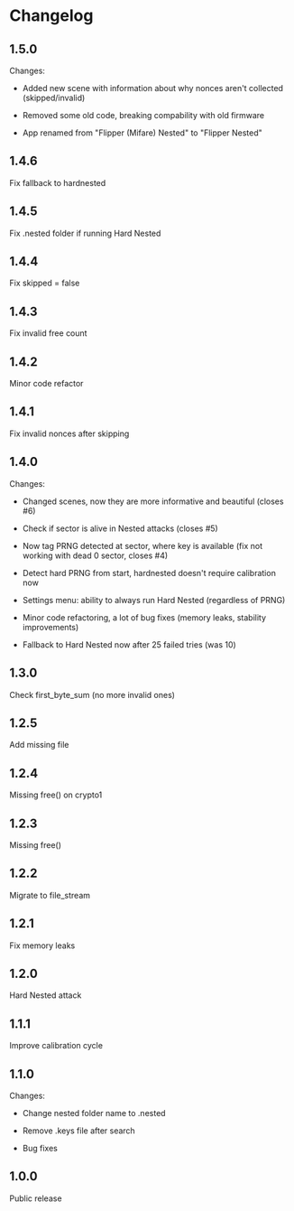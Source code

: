 # Changelog


## 1.5.0 

Changes:

 - Added new scene with information about why nonces aren't collected (skipped/invalid)

 - Removed some old code, breaking compability with old firmware

 - App renamed from "Flipper (Mifare) Nested" to "Flipper Nested"


## 1.4.6

Fix fallback to hardnested 


## 1.4.5 

Fix .nested folder if running Hard Nested 


## 1.4.4

Fix skipped = false


## 1.4.3

Fix invalid free count


## 1.4.2

Minor code refactor


## 1.4.1

Fix invalid nonces after skipping 


## 1.4.0

Changes:

 - Changed scenes, now they are more informative and beautiful (closes #6)
 
 - Check if sector is alive in Nested attacks (closes #5)
 
 - Now tag PRNG detected at sector, where key is available (fix not working with dead 0 sector, closes #4)
 
 - Detect hard PRNG from start, hardnested doesn't require calibration now
 
 - Settings menu: ability to always run Hard Nested (regardless of PRNG)
 
 - Minor code refactoring, a lot of bug fixes (memory leaks, stability improvements)
 
 - Fallback to Hard Nested now after 25 failed tries (was 10)


## 1.3.0

Check first_byte_sum (no more invalid ones) 


## 1.2.5

Add missing file


## 1.2.4

Missing free() on crypto1


## 1.2.3

Missing free()


## 1.2.2

Migrate to file_stream


## 1.2.1

Fix memory leaks 


## 1.2.0

Hard Nested attack 


## 1.1.1

Improve calibration cycle


## 1.1.0

Changes:

 - Change nested folder name to .nested
 
 - Remove .keys file after search
 
 - Bug fixes


## 1.0.0

Public release 
